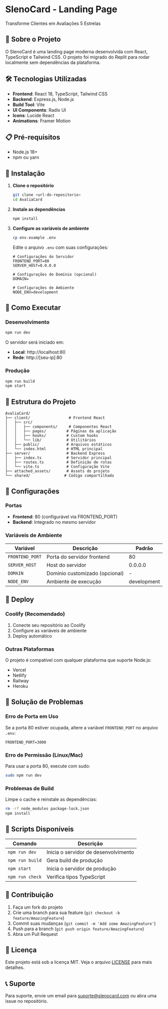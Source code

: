 # SlenoCard - Landing Page

Transforme Clientes em Avaliações 5 Estrelas

## 🚀 Sobre o Projeto

O SlenoCard é uma landing page moderna desenvolvida com React, TypeScript e Tailwind CSS. O projeto foi migrado do Replit para rodar localmente sem dependências da plataforma.

## 🛠️ Tecnologias Utilizadas

- **Frontend**: React 18, TypeScript, Tailwind CSS
- **Backend**: Express.js, Node.js
- **Build Tool**: Vite
- **UI Components**: Radix UI
- **Icons**: Lucide React
- **Animations**: Framer Motion

## 📋 Pré-requisitos

- Node.js 18+ 
- npm ou yarn

## 🔧 Instalação

1. **Clone o repositório**
   ```bash
   git clone <url-do-repositorio>
   cd AvaliaCard
   ```

2. **Instale as dependências**
   ```bash
   npm install
   ```

3. **Configure as variáveis de ambiente**
   ```bash
   cp env.example .env
   ```
   
   Edite o arquivo `.env` com suas configurações:
   ```env
   # Configurações do Servidor
   FRONTEND_PORT=80
   SERVER_HOST=0.0.0.0
   
   # Configurações de Domínio (opcional)
   DOMAIN=
   
   # Configurações de Ambiente
   NODE_ENV=development
   ```

## 🚀 Como Executar

### Desenvolvimento
```bash
npm run dev
```

O servidor será iniciado em:
- **Local**: http://localhost:80
- **Rede**: http://[seu-ip]:80

### Produção
```bash
npm run build
npm start
```

## 📁 Estrutura do Projeto

```
AvaliaCard/
├── client/                 # Frontend React
│   ├── src/
│   │   ├── components/     # Componentes React
│   │   ├── pages/         # Páginas da aplicação
│   │   ├── hooks/         # Custom hooks
│   │   └── lib/           # Utilitários
│   ├── public/            # Arquivos estáticos
│   └── index.html         # HTML principal
├── server/                # Backend Express
│   ├── index.ts           # Servidor principal
│   ├── routes.ts          # Definição de rotas
│   └── vite.ts            # Configuração Vite
├── attached_assets/       # Assets do projeto
└── shared/               # Código compartilhado
```

## 🔧 Configurações

### Portas
- **Frontend**: 80 (configurável via FRONTEND_PORT)
- **Backend**: Integrado no mesmo servidor

### Variáveis de Ambiente

| Variável | Descrição | Padrão |
|----------|-----------|--------|
| `FRONTEND_PORT` | Porta do servidor frontend | 80 |
| `SERVER_HOST` | Host do servidor | 0.0.0.0 |
| `DOMAIN` | Domínio customizado (opcional) | - |
| `NODE_ENV` | Ambiente de execução | development |

## 🚀 Deploy

### Coolify (Recomendado)
1. Conecte seu repositório ao Coolify
2. Configure as variáveis de ambiente
3. Deploy automático

### Outras Plataformas
O projeto é compatível com qualquer plataforma que suporte Node.js:
- Vercel
- Netlify
- Railway
- Heroku

## 🐛 Solução de Problemas

### Erro de Porta em Uso
Se a porta 80 estiver ocupada, altere a variável `FRONTEND_PORT` no arquivo `.env`:
```env
FRONTEND_PORT=3000
```

### Erro de Permissão (Linux/Mac)
Para usar a porta 80, execute com sudo:
```bash
sudo npm run dev
```

### Problemas de Build
Limpe o cache e reinstale as dependências:
```bash
rm -rf node_modules package-lock.json
npm install
```

## 📝 Scripts Disponíveis

| Comando | Descrição |
|---------|-----------|
| `npm run dev` | Inicia o servidor de desenvolvimento |
| `npm run build` | Gera build de produção |
| `npm start` | Inicia o servidor de produção |
| `npm run check` | Verifica tipos TypeScript |

## 🤝 Contribuição

1. Faça um fork do projeto
2. Crie uma branch para sua feature (`git checkout -b feature/AmazingFeature`)
3. Commit suas mudanças (`git commit -m 'Add some AmazingFeature'`)
4. Push para a branch (`git push origin feature/AmazingFeature`)
5. Abra um Pull Request

## 📄 Licença

Este projeto está sob a licença MIT. Veja o arquivo [LICENSE](LICENSE) para mais detalhes.

## 📞 Suporte

Para suporte, envie um email para suporte@slenocard.com ou abra uma issue no repositório. 